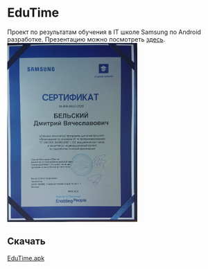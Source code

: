 # EduTime
Проект по результатам обучения в IT школе Samsung по Android разработке.
Презентацию можно посмотреть [здесь](https://drive.google.com/file/d/17ufwieKt9mjhDUrGTQQuz7phUKHb72aj/view?usp=sharing).
<img src="https://github.com/BelDim04/EduTime/blob/master/_20210719_111435.JPG" alt="Иллюстрация" width="300"/>
## Скачать
[EduTime.apk](https://github.com/BelDim04/EduTime/blob/master/EduTime.apk)
